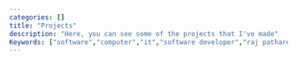 ```yaml
---
categories: []
title: "Projects"
description: "Here, you can see some of the projects that I've made"
Keywords: ["software","computer","it","software developer","raj pathare","rajpathare","student","internship","job","technology", "india","jio"]
---
```


